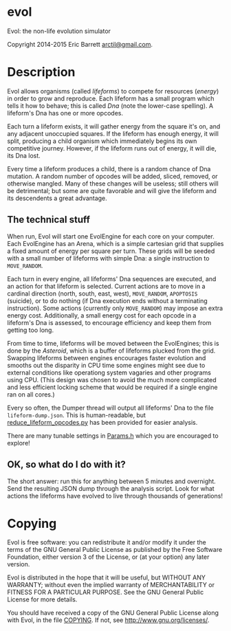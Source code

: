 # evol
Evol: the non-life evolution simulator

Copyright 2014-2015 Eric Barrett <arctil@gmail.com>.

Description
===========

Evol allows organisms (called _lifeforms_) to compete for resources (_energy_)
in order to grow and reproduce.  Each lifeform has a small program which tells
it how to behave; this is called _Dna_ (note the lower-case spelling).  A
lifeform's Dna has one or more opcodes.

Each turn a lifeform exists, it will gather energy from the square it's on, and
any adjacent unoccupied squares.  If the lifeform has enough energy, it will
split, producing a child organism which immediately begins its own competitive
journey.  However, if the lifeform runs out of energy, it will die, its Dna
lost.

Every time a lifeform produces a child, there is a random chance of Dna
mutation.  A random number of opcodes will be added, sliced, removed, or
otherwise mangled.  Many of these changes will be useless; still others will be
detrimental; but some are quite favorable and will give the lifeform and its
descendents a great advantage.

The technical stuff
-------------------

When run, Evol will start one EvolEngine for each core on your computer.  Each
EvolEngine has an Arena, which is a simple cartesian grid that supplies a fixed
amount of energy per square per turn.  These grids will be seeded with a small
number of lifeforms with simple Dna: a single instruction to `MOVE_RANDOM`.

Each turn in every engine, all lifeforms' Dna sequences are executed, and an
action for that lifeform is selected.  Current actions are to move in a
cardinal direction (north, south, east, west), `MOVE_RANDOM`, `APOPTOSIS`
(suicide), or to do nothing (if Dna execution ends without a terminating
instruction).  Some actions (currently only `MOVE_RANDOM`) may impose an extra
energy cost.  Additionally, a small energy cost for each opcode in a lifeform's
Dna is assessed, to encourage efficiency and keep them from getting too long.

From time to time, lifeforms will be moved between the EvolEngines; this is
done by the _Asteroid_, which is a buffer of lifeforms plucked from the grid.
Swapping lifeforms between engines encourages faster evolution and smooths out
the disparity in CPU time some engines might see due to external conditions
like operationg system vagaries and other programs using CPU.  (This design
was chosen to avoid the much more complicated and less efficient locking scheme
that would be required if a single engine ran on all cores.)

Every so often, the Dumper thread will output all lifeforms' Dna to the file
`lifeform-dump.json`.  This is human-readable, but
[reduce_lifeform_opcodes.py](reduce_lifeform_opcodes.py) has been provided for
easier analysis.

There are many tunable settings in [Params.h](Params.h) which you are
encouraged to explore!

OK, so what do I do with it?
----------------------------
The short answer: run this for anything between 5 minutes and overnight.  Send
the resulting JSON dump through the analysis script.  Look for what actions the
lifeforms have evolved to live through thousands of generations!

Copying
=======

Evol is free software: you can redistribute it and/or modify it under the terms
of the GNU General Public License as published by the Free Software Foundation,
either version 3 of the License, or (at your option) any later version.

Evol is distributed in the hope that it will be useful, but WITHOUT ANY
WARRANTY; without even the implied warranty of MERCHANTABILITY or FITNESS FOR A
PARTICULAR PURPOSE.  See the GNU General Public License for more details.

You should have received a copy of the GNU General Public License along with
Evol, in the file [COPYING](COPYING).  If not, see
<http://www.gnu.org/licenses/>.
